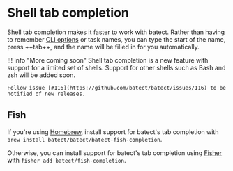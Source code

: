 # Shell tab completion

Shell tab completion makes it faster to work with batect. Rather than having to remember [CLI options](../CLIReference.md) or task names, you can type the
start of the name, press ++tab++, and the name will be filled in for you automatically.

!!! info "More coming soon"
    Shell tab completion is a new feature with support for a limited set of shells. Support for other shells such as Bash and zsh will be added soon.

    Follow issue [#116](https://github.com/batect/batect/issues/116) to be notified of new releases.

## Fish

If you're using [Homebrew](https://brew.sh), install support for batect's tab completion with `brew install batect/batect/batect-fish-completion`.

Otherwise, you can install support for batect's tab completion using [Fisher](https://github.com/jorgebucaran/fisher) with `fisher add batect/fish-completion`.

